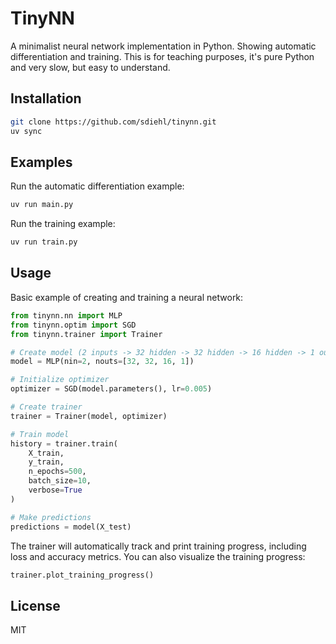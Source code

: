 # TinyNN

A minimalist neural network implementation in Python. Showing automatic differentiation and training. This is for teaching purposes, it's pure Python and very slow, but easy to understand.

## Installation

```bash
git clone https://github.com/sdiehl/tinynn.git
uv sync
```

## Examples

Run the automatic differentiation example:

```bash
uv run main.py
```

Run the training example:

```bash
uv run train.py
```

## Usage

Basic example of creating and training a neural network:

```python
from tinynn.nn import MLP
from tinynn.optim import SGD
from tinynn.trainer import Trainer

# Create model (2 inputs -> 32 hidden -> 32 hidden -> 16 hidden -> 1 output)
model = MLP(nin=2, nouts=[32, 32, 16, 1])

# Initialize optimizer
optimizer = SGD(model.parameters(), lr=0.005)

# Create trainer
trainer = Trainer(model, optimizer)

# Train model
history = trainer.train(
    X_train, 
    y_train,
    n_epochs=500,
    batch_size=10,
    verbose=True
)

# Make predictions
predictions = model(X_test)
```

The trainer will automatically track and print training progress, including loss and accuracy metrics. You can also visualize the training progress:

```python
trainer.plot_training_progress()
```

## License

MIT
